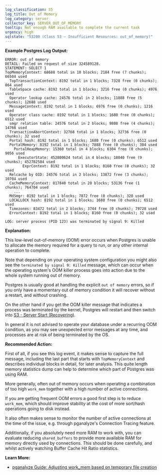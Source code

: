 ```yaml
---
log_classification: S5
log_title: Out of Memory
log_category: server
collector_key: SERVER_OUT_OF_MEMORY
tooltip: Not enough RAM available to complete the current task
urgency: high
sqlstate: "53200 (Class 53 — Insufficient Resources: out_of_memory)"
---
```


**Example Postgres Log Output:**

```
ERROR: out of memory
DETAIL: Failed on request of size 324589128.
STATEMENT: SELECT 1
TopMemoryContext: 68688 total in 10 blocks; 2184 free (7 chunks); 66504 used
  TopTransactionContext: 8192 total in 1 blocks; 7328 free (0 chunks); 864 used
  TableSpace cache: 8192 total in 1 blocks; 3216 free (0 chunks); 4976 used
  Operator lookup cache: 24576 total in 2 blocks; 11888 free (5 chunks); 12688 used
  MessageContext: 8192 total in 1 blocks; 6976 free (0 chunks); 1216 used
  Operator class cache: 8192 total in 1 blocks; 1680 free (0 chunks); 6512 used
  smgr relation table: 24576 total in 2 blocks; 9808 free (4 chunks); 14768 used
  TransactionAbortContext: 32768 total in 1 blocks; 32736 free (0 chunks); 32 used
  Portal hash: 8192 total in 1 blocks; 1680 free (0 chunks); 6512 used
  PortalMemory: 8192 total in 1 blocks; 7888 free (0 chunks); 304 used
    PortalHeapMemory: 15360 total in 4 blocks; 6304 free (0 chunks); 9056 used
      ExecutorState: 452800624 total in 4 blocks; 18040 free (9 chunks); 452782584 used
        ExprContext: 8192 total in 1 blocks; 8160 free (0 chunks); 32 used
  Relcache by OID: 24576 total in 2 blocks; 13872 free (3 chunks); 10704 used
  CacheMemoryContext: 817840 total in 20 blocks; 53136 free (1 chunks); 764704 used
    ...
  MdSmgr: 8192 total in 1 blocks; 7872 free (0 chunks); 320 used
  LOCALLOCK hash: 8192 total in 1 blocks; 1680 free (0 chunks); 6512 used
  Timezones: 83472 total in 2 blocks; 3744 free (0 chunks); 79728 used
  ErrorContext: 8192 total in 1 blocks; 8160 free (0 chunks); 32 used
```

```
LOG: server process (PID 123) was terminated by signal 9: Killed
```

**Explanation:**

This low-level out-of-memory (OOM) error occurs when Postgres is unable to allocate the memory required for a query to run, or any other internal operation to complete.

Note that depending on your operating system configuration you might also see the `terminated by signal 9: Killed` message, which can occur when the operating system's OOM killer process goes into action due to the whole system running out of memory.

Postgres is usually good at handling the explicit `out of memory` errors, so if you only have a momentary out of memory condition it will recover without a restart, and without crashing.

On the other hand if you get the OOM killer message that indicates a process was terminated by the kernel, Postgres will restart and then switch into [S3 - Server Start (Recovering)](/docs/log-insights/server/S3).

In general it is not advised to operate your database under a recurring OOM condition, as you may see unexpected error messages at any time, and processes are at risk of being terminated by the OS.

**Recommended Action:**

First of all, if you see this log event, it makes sense to capture the full message, including the last part that starts with `TopMemoryContext` and describes individual blocks in detail, for later analysis. This quite length memory statistics dump
can help to determine which part of Postgres was using RAM.

More generally, often out of memory occurs when operating a combination of too high `work_mem` together with a high number of active connections.

If you are getting frequent OOM errors a good first step is to reduce `work_mem`, which should improve stability at the cost of more sort/hash operations going to disk instead.

It also often makes sense to monitor the number of active connections at the time of the issue, e.g. through pganalyze's Connection Tracing feature.

Additionally, if you absolutely need more RAM to work with, you can evaluate reducing `shared_buffers` to provide more available RAM for memory directly used by connections. This should be done carefully, and whilst actively watching Buffer Cache Hit Ratio statistics.

**Learn More:**

* [pganalyze Guide: Adjusting work_mem based on temporary file creation](/docs/guides/adjusting-work-mem)
